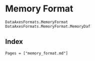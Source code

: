 # Memory Format

```@docs
DataAxesFormats.MemoryFormat
DataAxesFormats.MemoryFormat.MemoryDaf
```

## Index

```@index
Pages = ["memory_format.md"]
```
